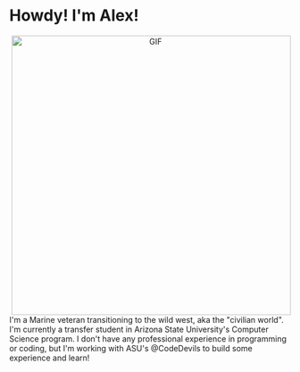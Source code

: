 # Howdy! I'm Alex! 

<div align="center">
<img hight="400" width="500" alt="GIF" align="right" src="https://media.tenor.com/U3y4057K0REAAAAi/putting-on-my-sunglasses-ken.gif"> 
</div>

I'm a Marine veteran transitioning to the wild west, aka the "civilian world". I'm currently a transfer student in Arizona State University's Computer Science program. I don't have any professional experience in programming or coding, but I'm working with ASU's @CodeDevils to build some experience and learn!

</br>
</br>
</br>
